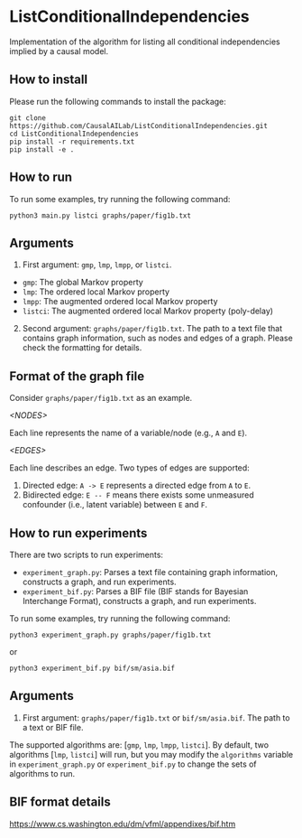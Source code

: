 # ListConditionalIndependencies
Implementation of the algorithm for listing all conditional independencies implied by a causal model.

## How to install

Please run the following commands to install the package:

```
git clone https://github.com/CausalAILab/ListConditionalIndependencies.git
cd ListConditionalIndependencies
pip install -r requirements.txt
pip install -e .
```

## How to run

To run some examples, try running the following command:

```
python3 main.py listci graphs/paper/fig1b.txt
```

## Arguments

1. First argument: `gmp`, `lmp`, `lmpp`, or `listci`.
- `gmp`: The global Markov property
- `lmp`: The ordered local Markov property
- `lmpp`: The augmented ordered local Markov property
- `listci`: The augmented ordered local Markov property (poly-delay)

2. Second argument: `graphs/paper/fig1b.txt`. The path to a text file that contains graph information, such as nodes and edges of a graph. Please check the formatting for details.

## Format of the graph file

Consider `graphs/paper/fig1b.txt` as an example.

*&#60;NODES&#62;*

Each line represents the name of a variable/node (e.g., `A` and `E`).

*&#60;EDGES&#62;*

Each line describes an edge. Two types of edges are supported:

1. Directed edge: `A -> E` represents a directed edge from `A` to `E`.
2. Bidirected edge: `E -- F` means there exists some unmeasured confounder (i.e., latent variable) between `E` and `F`.

## How to run experiments

There are two scripts to run experiments:
- `experiment_graph.py`: Parses a text file containing graph information, constructs a graph, and run experiments.
- `experiment_bif.py`: Parses a BIF file (BIF stands for Bayesian Interchange Format), constructs a graph, and run experiments.

To run some examples, try running the following command:

```
python3 experiment_graph.py graphs/paper/fig1b.txt
```

or

```
python3 experiment_bif.py bif/sm/asia.bif
```

## Arguments

1. First argument: `graphs/paper/fig1b.txt` or `bif/sm/asia.bif`. The path to a text or BIF file.

The supported algorithms are: [`gmp`, `lmp`, `lmpp`, `listci`]. By default, two algorithms [`lmp`, `listci`] will run, but you may modify the `algorithms` variable in `experiment_graph.py` or `experiment_bif.py` to change the sets of algorithms to run.

## BIF format details

https://www.cs.washington.edu/dm/vfml/appendixes/bif.htm